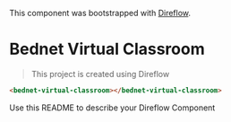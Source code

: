 This component was bootstrapped with [Direflow](https://direflow.io).

# Bednet Virtual Classroom

> This project is created using Direflow

```html
<bednet-virtual-classroom></bednet-virtual-classroom>
```

Use this README to describe your Direflow Component
